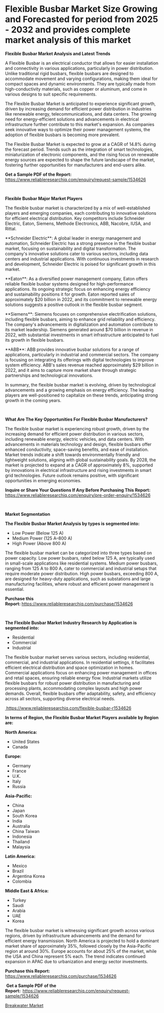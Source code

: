 <p><h1>Flexible Busbar Market Size Growing and Forecasted for period from 2025 - 2032 and provides complete market analysis of this market</h1></p><p><strong>Flexible Busbar Market Analysis and Latest Trends</strong></p>
<p><p>A Flexible Busbar is an electrical conductor that allows for easier installation and connectivity in various applications, particularly in power distribution. Unlike traditional rigid busbars, flexible busbars are designed to accommodate movement and varying configurations, making them ideal for compact spaces and dynamic environments. They are typically made from high-conductivity materials, such as copper or aluminum, and come in various designs to suit specific requirements.</p><p>The Flexible Busbar Market is anticipated to experience significant growth, driven by increasing demand for efficient power distribution in industries like renewable energy, telecommunications, and data centers. The growing need for energy-efficient solutions and advancements in electrical infrastructure further contribute to this market's expansion. As companies seek innovative ways to optimize their power management systems, the adoption of flexible busbars is becoming more prevalent.</p><p>The Flexible Busbar Market is expected to grow at a CAGR of 14.8% during the forecast period. Trends such as the integration of smart technologies, miniaturization of electronic components, and the rising focus on renewable energy sources are expected to shape the future landscape of the market, fostering further opportunities for manufacturers and end-users alike.</p></p>
<p><strong>Get a Sample PDF of the Report:&nbsp;</strong> <a href="https://www.reliableresearchiq.com/enquiry/request-sample/1534626?utm_campaign=1674&utm_medium=2&utm_source=Github&utm_content=ia&utm_term=13022025&utm_id=flexible-busbar">https://www.reliableresearchiq.com/enquiry/request-sample/1534626</a></p>
<p>&nbsp;</p>
<p><strong>Flexible Busbar Major Market Players</strong></p>
<p><p>The flexible busbar market is characterized by a mix of well-established players and emerging companies, each contributing to innovative solutions for efficient electrical distribution. Key competitors include Schneider Electric, Eaton, Siemens, Methode Electronics, ABB, Nacobre, IUSA, and Rittal.</p><p>**Schneider Electric**: A global leader in energy management and automation, Schneider Electric has a strong presence in the flexible busbar market, focusing on sustainability and digital transformation. The company's innovative solutions cater to various sectors, including data centers and industrial applications. With continuous investments in research and development, Schneider Electric is poised for significant growth in this market.</p><p>**Eaton**: As a diversified power management company, Eaton offers reliable flexible busbar systems designed for high-performance applications. Its ongoing strategic focus on enhancing energy efficiency and sustainability positions it for growth. Eaton reported sales of approximately $20 billion in 2022, and its commitment to renewable energy solutions suggests a positive outlook in the flexible busbar segment.</p><p>**Siemens**: Siemens focuses on comprehensive electrification solutions, including flexible busbars, aiming to enhance grid reliability and efficiency. The company's advancements in digitalization and automation contribute to its market leadership. Siemens generated around $70 billion in revenue in 2022, with substantial investments in smart infrastructure anticipated to fuel its growth in flexible busbars.</p><p>**ABB**: ABB provides innovative busbar solutions for a range of applications, particularly in industrial and commercial sectors. The company is focusing on integrating its offerings with digital technologies to improve system efficiency. ABB's sales revenue reached approximately $29 billion in 2022, and it aims to capture more market share through strategic partnerships and technological innovations.</p><p>In summary, the flexible busbar market is evolving, driven by technological advancements and a growing emphasis on energy efficiency. The leading players are well-positioned to capitalize on these trends, anticipating strong growth in the coming years.</p></p>
<p>&nbsp;</p>
<p><strong>What Are The Key Opportunities For Flexible Busbar Manufacturers?</strong></p>
<p><p>The flexible busbar market is experiencing robust growth, driven by the increasing demand for efficient power distribution in various sectors, including renewable energy, electric vehicles, and data centers. With advancements in materials technology and design, flexible busbars offer enhanced conductivity, space-saving benefits, and ease of installation. Market trends indicate a shift towards environmentally friendly and lightweight solutions, aligning with global sustainability goals. By 2028, the market is projected to expand at a CAGR of approximately 8%, supported by innovations in electrical infrastructure and rising investments in smart grid technologies. Future outlook remains positive, with significant opportunities in emerging economies.</p></p>
<p><strong>Inquire or Share Your Questions If Any Before Purchasing This Report:</strong> <a href="https://www.reliableresearchiq.com/enquiry/pre-order-enquiry/1534626?utm_campaign=1674&utm_medium=2&utm_source=Github&utm_content=ia&utm_term=13022025&utm_id=flexible-busbar">https://www.reliableresearchiq.com/enquiry/pre-order-enquiry/1534626</a></p>
<p>&nbsp;</p>
<p><strong>Market Segmentation</strong></p>
<p><strong>The Flexible Busbar Market Analysis by types is segmented into:</strong></p>
<p><ul><li>Low Power (Below 125 A)</li><li>Medium Power (125 A–800 A)</li><li>High Power (Above 800 A)</li></ul></p>
<p><p>The flexible busbar market can be categorized into three types based on power capacity. Low power busbars, rated below 125 A, are typically used in small-scale applications like residential systems. Medium power busbars, ranging from 125 A to 800 A, cater to commercial and industrial setups that require moderate power distribution. High power busbars, exceeding 800 A, are designed for heavy-duty applications, such as substations and large manufacturing facilities, where robust and efficient power management is essential.</p></p>
<p><strong>Purchase this Report:&nbsp;</strong><a href="https://www.reliableresearchiq.com/purchase/1534626?utm_campaign=1674&utm_medium=2&utm_source=Github&utm_content=ia&utm_term=13022025&utm_id=flexible-busbar">https://www.reliableresearchiq.com/purchase/1534626</a></p>
<p>&nbsp;</p>
<p><strong>The Flexible Busbar Market Industry Research by Application is segmented into:</strong></p>
<p><ul><li>Residential</li><li>Commercial</li><li>Industrial</li></ul></p>
<p><p>The flexible busbar market serves various sectors, including residential, commercial, and industrial applications. In residential settings, it facilitates efficient electrical distribution and space optimization in homes. Commercial applications focus on enhancing power management in offices and retail spaces, ensuring reliable energy flow. Industrial markets utilize flexible busbars for robust power distribution in manufacturing and processing plants, accommodating complex layouts and high power demands. Overall, flexible busbars offer adaptability, safety, and efficiency across all sectors, supporting diverse electrical needs.</p></p>
<p><a href="https://www.reliableresearchiq.com/flexible-busbar-r1534626?utm_campaign=1674&utm_medium=2&utm_source=Github&utm_content=ia&utm_term=13022025&utm_id=flexible-busbar">&nbsp;https://www.reliableresearchiq.com/flexible-busbar-r1534626</a></p>
<p><strong>In terms of Region, the Flexible Busbar Market Players available by Region are:</strong></p>
<p>
    <p> <strong> North America: </strong>
        <ul>
            <li>United States</li>
            <li>Canada</li>
        </ul>
        </p> 
    <p> <strong> Europe: </strong>
        <ul>
            <li>Germany</li>
            <li>France</li>
            <li>U.K.</li>
            <li>Italy</li>
            <li>Russia</li>
        </ul>
        </p> 
    <p> <strong> Asia-Pacific: </strong>
        <ul>
            <li>China</li>
            <li>Japan</li>
            <li>South Korea</li>
            <li>India</li>
            <li>Australia</li>
            <li>China Taiwan</li>
            <li>Indonesia</li>
            <li>Thailand</li>
            <li>Malaysia</li>
        </ul>
        </p> 
    <p> <strong> Latin America: </strong>
        <ul>
            <li>Mexico</li>
            <li>Brazil</li>
            <li>Argentina Korea</li>
            <li>Colombia</li>
        </ul>
        </p> 
    <p> <strong> Middle East & Africa: </strong>
        <ul>
            <li>Turkey</li>
            <li>Saudi</li>
            <li>Arabia</li>
            <li>UAE</li>
            <li>Korea</li>
        </ul>
    </p>
    </p>
<p><p>The flexible busbar market is witnessing significant growth across various regions, driven by infrastructure advancements and the demand for efficient energy transmission. North America is projected to hold a dominant market share of approximately 35%, followed closely by the Asia-Pacific region at around 30%. Europe accounts for about 25% of the market, while the USA and China represent 5% each. The trend indicates continued expansion in APAC due to urbanization and energy sector investments.</p></p>
<p><strong>Purchase this Report: </strong><a href="https://www.reliableresearchiq.com/purchase/1534626?utm_campaign=1674&utm_medium=2&utm_source=Github&utm_content=ia&utm_term=13022025&utm_id=flexible-busbar">https://www.reliableresearchiq.com/purchase/1534626</a></p>
<p>&nbsp;<strong>Get a Sample PDF of the Report:&nbsp;&nbsp;</strong><a href="https://www.reliableresearchiq.com/enquiry/request-sample/1534626?utm_campaign=1674&utm_medium=2&utm_source=Github&utm_content=ia&utm_term=13022025&utm_id=flexible-busbar">https://www.reliableresearchiq.com/enquiry/request-sample/1534626</a></p>
<p><strong></strong></p>
<p><p><a href="https://github.com/willjis/Market-Research-Report-List-1/blob/main/breakwater-market.md?utm_campaign=1674&utm_medium=2&utm_source=Github&utm_content=ia&utm_term=13022025&utm_id=flexible-busbar">Breakwater Market</a></p></p>
